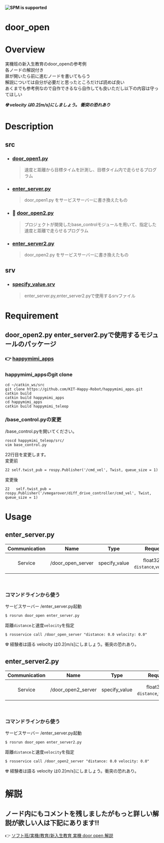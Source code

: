 **![SPM is supported](https://img.shields.io/badge/mc_education-door_open-orange)**

# door_open

# Overview
実機班の新入生教育のdoor_openの参考例  
各ノードの解説付き  
扉が開いたら前に進むノードを書いてもらう  
解説については自分が必要だと思ったところだけば読めば良い  
あくまでも参考例なので自作できるなら自作しても良いただし以下の内容は守ってほしい  

***:radioactive: velocity は0.2[m/s]にしましょう。 衝突の恐れあり***

# Description

## src
- ### [door_open1.py](https://github.com/KIT-Happy-Robot/mc_education/blob/main/ros_melodic/door_open/src/door_open1.py)
  >速度と距離から目標タイムを計測し、目標タイム内で走らせるプログラム
  
- ### [enter_server.py](https://github.com/KIT-Happy-Robot/mc_education/blob/main/ros_melodic/door_open/src/enter_server.py)
  >door_open1.py をサービスサーバーに書き換えたもの

- ### :beginner: [door_open2.py](https://github.com/KIT-Happy-Robot/mc_education/blob/main/ros_melodic/door_open/src/door_open2.py)
  >プロジェクトが開発したbase_controlモジュールを用いて、指定した速度と距離で走らせるプログラム

- ### [enter_server2.py](https://github.com/KIT-Happy-Robot/mc_education/blob/main/ros_melodic/door_open/src/enter_server2.py)
  >door_open2.py をサービスサーバーに書き換えたもの

## srv
- ### [specify_value.srv](https://github.com/KIT-Happy-Robot/mc_education/blob/main/ros_melodic/door_open/srv/specify_value.srv)
  >enter_server.py,enter_server2.pyで使用するsrvファイル

# Requirement

## door_open2.py enter_server2.pyで使用するモジュールのパッケージ

### :point_right: [happymimi_apps](https://github.com/KIT-Happy-Robot/happymimi_apps.git)

### happymimi_appsのgit clone  

```
cd ~/catkin_ws/src
git clone https://github.com/KIT-Happy-Robot/happymimi_apps.git
catkin build 
catkin build happymimi_apps
cd happymimi_apps
catkin build happymimi_teleop
```

### /base_control.pyの変更  
/base_control.pyを開いてください。

```
roscd happymimi_teleop/src/
vim base_control.py
```

22行目を変更します。  
変更前  
```
22 self.twist_pub = rospy.Publisher('/cmd_vel', Twist, queue_size = 1)
```
変更後  
```
22   self.twist_pub = rospy.Publisher('/vmegarover/diff_drive_controller/cmd_vel', Twist, queue_size = 1)
```

# Usage

## enter_server.py 

|Communication|Name|Type|Request|Result|
| :---: | :---: | :---: | :---: | :---: |
| Service | /door_open_server | specify_value | float32型: `distance`,`velocity` | bool型: `result` |
</br>

### コマンドラインから使う

サービスサーバー /enter_server.py起動  

```
$ rosrun door_open enter_server.py
```
距離`distance`と速度`velocity`を指定
```
$ rosservice call /door_open_server "distance: 0.0 velocity: 0.0"
```
:radioactive: 経験者は語る velocity は0.2[m/s]にしましょう。衝突の恐れあり。

## enter_server2.py  

|Communication|Name|Type|Request|Result|
| :---: | :---: | :---: | :---: | :---: |
| Service | /door_open2_server | specify_value | float32型: `distance`,`velocity` | bool型: `result` |
</br>

### コマンドラインから使う

サービスサーバー /enter_server.py起動  

```
$ rosrun door_open enter_server2.py
```
距離`distance`と速度`velocity`を指定
```
$ rosservice call /door_open2_server "distance: 0.0 velocity: 0.0"
```
:radioactive: 経験者は語る velocity は0.2[m/s]にしましょう。衝突の恐れあり。

# 解説

## ノード内にもコメントを残しましたがもっと詳しい解説が欲しい人は下記にあります:bangbang:   

:point_right: [ソフト班/実機/教育/新入生教育 実機 door open 解説](https://kithappyrobot.esa.io/posts/277)

